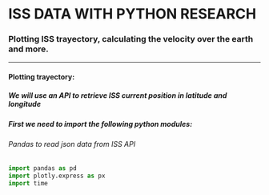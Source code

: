 # ISS DATA WITH PYTHON RESEARCH

### Plotting ISS trayectory, calculating the velocity over the earth and more.

---

#### Plotting trayectory:

##### We will use an API to retrieve ISS current position in latitude and longitude


##### First we need to import the following python modules:
###### Pandas to read json data from ISS API
```py
import pandas as pd
import plotly.express as px
import time
```




